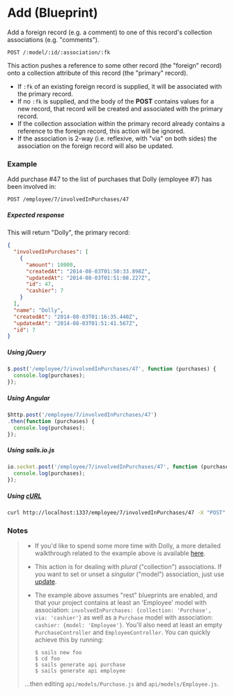 # Add (Blueprint)

Add a foreign record (e.g. a comment) to one of this record's collection associations (e.g. "comments").

```
POST /:model/:id/:association/:fk
```

This action pushes a reference to some other record (the "foreign" record) onto a collection attribute of this record (the "primary" record).

+ If `:fk` of an existing foreign record is supplied, it will be associated with the primary record.
+ If no `:fk` is supplied, and the body of the **POST** contains values for a new record, that record will be created and associated with the primary record.
+ If the collection association within the primary record already contains a reference to the foreign record, this action will be ignored.
+ If the association is 2-way (i.e. reflexive, with "via" on both sides) the association on the foreign record will also be updated.


### Example

Add purchase #47 to the list of purchases that Dolly (employee #7) has been involved in:

```
POST /employee/7/involvedInPurchases/47
```

##### Expected response

This will return "Dolly", the primary record:

```json
{
  "involvedInPurchases": [
    {
      "amount": 10000,
      "createdAt": "2014-08-03T01:50:33.898Z",
      "updatedAt": "2014-08-03T01:51:08.227Z",
      "id": 47,
      "cashier": 7
    }
  ],
  "name": "Dolly",
  "createdAt": "2014-08-03T01:16:35.440Z",
  "updatedAt": "2014-08-03T01:51:41.567Z",
  "id": 7
}
```


##### Using jQuery

```javascript
$.post('/employee/7/involvedInPurchases/47', function (purchases) {
  console.log(purchases);
});
```

##### Using Angular

```javascript
$http.post('/employee/7/involvedInPurchases/47')
.then(function (purchases) {
  console.log(purchases);
});
```

##### Using sails.io.js

```javascript
io.socket.post('/employee/7/involvedInPurchases/47', function (purchases) {
  console.log(purchases);
});
```

##### Using [cURL](http://en.wikipedia.org/wiki/CURL)

```bash
curl http://localhost:1337/employee/7/involvedInPurchases/47 -X "POST"
```




### Notes

> + If you'd like to spend some more time with Dolly, a more detailed walkthrough related to the example above is available [here](https://gist.github.com/mikermcneil/e5a20b03be5aa4e0459b).
> + This action is for dealing with _plural_ ("collection") associations.  If you want to set or unset a _singular_ ("model") association, just use [update](http://sailsjs.org/documentation/reference/blueprint-api/Update.html).
> + The example above assumes "rest" blueprints are enabled, and that your project contains at least an 'Employee' model with association: `involvedInPurchases: {collection: 'Purchase', via: 'cashier'}` as well as a `Purchase` model with association: `cashier: {model: 'Employee'}`.  You'll also need at least an empty `PurchaseController` and `EmployeeController`.  You can quickly achieve this by running:
>
>   ```shell
>   $ sails new foo
>   $ cd foo
>   $ sails generate api purchase
>   $ sails generate api employee
>   ```
>
> ...then editing `api/models/Purchase.js` and `api/models/Employee.js`.


<docmeta name="displayName" value="add to">
